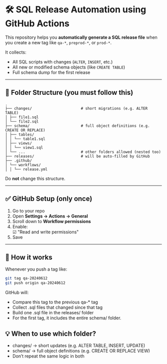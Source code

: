 # 🛠 SQL Release Automation using GitHub Actions

This repository helps you **automatically generate a SQL release file** when you create a new tag like `qa-*`, `preprod-*`, or `prod-*`.

It collects:
- All SQL scripts with changes (`ALTER`, `INSERT`, etc.)
- All new or modified schema objects (like `CREATE TABLE`)
- Full schema dump for the first release

---

## 📁 Folder Structure (you must follow this)

    .
    ├── changes/                      # short migrations (e.g. ALTER TABLE)
    │ ├── file1.sql
    │ └── file2.sql
    ├── schema/                       # full object definitions (e.g. CREATE OR REPLACE)
    │ ├── tables/
    │ │ └── table1.sql
    │ ├── views/
    │ │ └── view1.sql
    │ └── ...                         # other folders allowed (nested too)
    ├── releases/                     # will be auto-filled by GitHub
    ├── .github/
    │ └── workflows/
    │ │ └── release.yml


Do **not** change this structure.

---

## ✅ GitHub Setup (only once)

1. Go to your repo
2. Open **Settings → Actions → General**
3. Scroll down to **Workflow permissions**
4. Enable:  
   ☑ "Read and write permissions"  
5. Save

---

## 🔄 How it works

Whenever you push a tag like:

```bash
git tag qa-20240612
git push origin qa-20240612
```

GitHub will:
- Compare this tag to the previous qa-* tag
- Collect .sql files that changed since that tag
- Build one .sql file in the releases/ folder
- For the first tag, it includes the entire schema/ folder.


## 💡 When to use which folder?
- changes/ → short updates (e.g. ALTER TABLE, INSERT, UPDATE)
- schema/ → full object definitions (e.g. CREATE OR REPLACE VIEW)
- Don’t repeat the same logic in both
